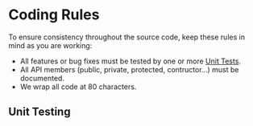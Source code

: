# Coding Rules

To ensure consistency throughout the source code, keep these rules in mind as you are working:

- All features or bug fixes must be tested by one or more [Unit Tests](./community/coding-rules#unit-testing).
- All API members (public, private, protected, contructor...) must be documented.
- We wrap all code at 80 characters.

## Unit Testing

